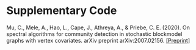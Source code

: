 # Supplementary Code

Mu, C., Mele, A., Hao, L., Cape, J., Athreya, A., & Priebe, C. E. (2020). On spectral algorithms for community detection in stochastic blockmodel graphs with vertex covariates. arXiv preprint arXiv:2007.02156. <a href="https://arxiv.org/abs/2007.02156" target="_blank">[Preprint]</a>

